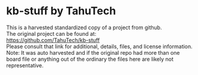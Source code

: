 
# kb-stuff by TahuTech  
This is a harvested standardized copy of a project from github.  
The original project can be found at:  
https://github.com/TahuTech/kb-stuff  
Please consult that link for additional, details, files, and license information.  
Note: It was auto harvested and if the original repo had more than one board file or anything out of the ordinary the files here are likely not representative.  
    